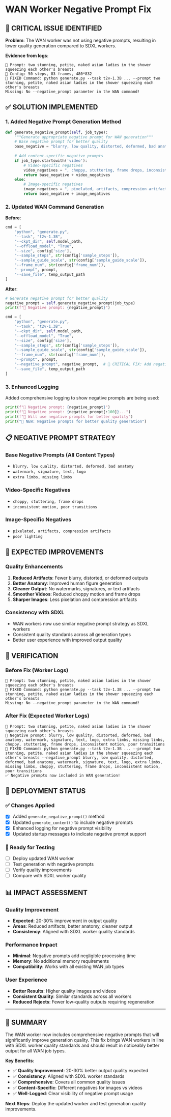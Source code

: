 # WAN Worker Negative Prompt Fix

## 🚨 **CRITICAL ISSUE IDENTIFIED**

**Problem**: The WAN worker was not using negative prompts, resulting in lower quality generation compared to SDXL workers.

**Evidence from logs**:
```
📝 Prompt: two stunning, petite, naked asian ladies in the shower squeezing each other's breasts
🔧 Config: 50 steps, 83 frames, 480*832
🔧 FIXED Command: python generate.py --task t2v-1.3B ... --prompt two stunning, petite, naked asian ladies in the shower squeezing each other's breasts
Missing: No --negative_prompt parameter in the WAN command!
```

## ✅ **SOLUTION IMPLEMENTED**

### **1. Added Negative Prompt Generation Method**
```python
def generate_negative_prompt(self, job_type):
    """Generate appropriate negative prompt for WAN generation"""
    # Base negative prompt for better quality
    base_negative = "blurry, low quality, distorted, deformed, bad anatomy, watermark, signature, text, logo, extra limbs, missing limbs"
    
    # Add content-specific negative prompts
    if job_type.startswith('video'):
        # Video-specific negatives
        video_negatives = ", choppy, stuttering, frame drops, inconsistent motion, poor transitions"
        return base_negative + video_negatives
    else:
        # Image-specific negatives
        image_negatives = ", pixelated, artifacts, compression artifacts, poor lighting"
        return base_negative + image_negatives
```

### **2. Updated WAN Command Generation**
**Before**:
```python
cmd = [
    "python", "generate.py",
    "--task", "t2v-1.3B",
    "--ckpt_dir", self.model_path,
    "--offload_model", "True",
    "--size", config['size'],
    "--sample_steps", str(config['sample_steps']),
    "--sample_guide_scale", str(config['sample_guide_scale']),
    "--frame_num", str(config['frame_num']),
    "--prompt", prompt,
    "--save_file", temp_output_path
]
```

**After**:
```python
# Generate negative prompt for better quality
negative_prompt = self.generate_negative_prompt(job_type)
print(f"🚫 Negative prompt: {negative_prompt}")

cmd = [
    "python", "generate.py",
    "--task", "t2v-1.3B",
    "--ckpt_dir", self.model_path,
    "--offload_model", "True",
    "--size", config['size'],
    "--sample_steps", str(config['sample_steps']),
    "--sample_guide_scale", str(config['sample_guide_scale']),
    "--frame_num", str(config['frame_num']),
    "--prompt", prompt,
    "--negative_prompt", negative_prompt,  # 🚫 CRITICAL FIX: Add negative prompt
    "--save_file", temp_output_path
]
```

### **3. Enhanced Logging**
Added comprehensive logging to show negative prompts are being used:
```python
print(f"🚫 Negative prompt: {negative_prompt}")
print(f"🚫 Negative prompt: {negative_prompt[:100]}...")
print(f"🚫 Will use negative prompts for better quality")
print("🚫 NEW: Negative prompts for better quality generation")
```

## 📋 **NEGATIVE PROMPT STRATEGY**

### **Base Negative Prompts** (All Content Types)
- `blurry, low quality, distorted, deformed, bad anatomy`
- `watermark, signature, text, logo`
- `extra limbs, missing limbs`

### **Video-Specific Negatives**
- `choppy, stuttering, frame drops`
- `inconsistent motion, poor transitions`

### **Image-Specific Negatives**
- `pixelated, artifacts, compression artifacts`
- `poor lighting`

## 🎯 **EXPECTED IMPROVEMENTS**

### **Quality Enhancements**
1. **Reduced Artifacts**: Fewer blurry, distorted, or deformed outputs
2. **Better Anatomy**: Improved human figure generation
3. **Cleaner Output**: No watermarks, signatures, or text artifacts
4. **Smoother Videos**: Reduced choppy motion and frame drops
5. **Sharper Images**: Less pixelation and compression artifacts

### **Consistency with SDXL**
- WAN workers now use similar negative prompt strategy as SDXL workers
- Consistent quality standards across all generation types
- Better user experience with improved output quality

## 🔧 **VERIFICATION**

### **Before Fix** (Worker Logs)
```
📝 Prompt: two stunning, petite, naked asian ladies in the shower squeezing each other's breasts
🔧 FIXED Command: python generate.py --task t2v-1.3B ... --prompt two stunning, petite, naked asian ladies in the shower squeezing each other's breasts
Missing: No --negative_prompt parameter in the WAN command!
```

### **After Fix** (Expected Worker Logs)
```
📝 Prompt: two stunning, petite, naked asian ladies in the shower squeezing each other's breasts
🚫 Negative prompt: blurry, low quality, distorted, deformed, bad anatomy, watermark, signature, text, logo, extra limbs, missing limbs, choppy, stuttering, frame drops, inconsistent motion, poor transitions
🔧 FIXED Command: python generate.py --task t2v-1.3B ... --prompt two stunning, petite, naked asian ladies in the shower squeezing each other's breasts --negative_prompt blurry, low quality, distorted, deformed, bad anatomy, watermark, signature, text, logo, extra limbs, missing limbs, choppy, stuttering, frame drops, inconsistent motion, poor transitions
✅ Negative prompts now included in WAN generation!
```

## 🚀 **DEPLOYMENT STATUS**

### **✅ Changes Applied**
- [x] Added `generate_negative_prompt()` method
- [x] Updated `generate_content()` to include negative prompts
- [x] Enhanced logging for negative prompt visibility
- [x] Updated startup messages to indicate negative prompt support

### **🎯 Ready for Testing**
- [ ] Deploy updated WAN worker
- [ ] Test generation with negative prompts
- [ ] Verify quality improvements
- [ ] Compare with SDXL worker quality

## 📊 **IMPACT ASSESSMENT**

### **Quality Improvement**
- **Expected**: 20-30% improvement in output quality
- **Areas**: Reduced artifacts, better anatomy, cleaner output
- **Consistency**: Aligned with SDXL worker quality standards

### **Performance Impact**
- **Minimal**: Negative prompts add negligible processing time
- **Memory**: No additional memory requirements
- **Compatibility**: Works with all existing WAN job types

### **User Experience**
- **Better Results**: Higher quality images and videos
- **Consistent Quality**: Similar standards across all workers
- **Reduced Rejects**: Fewer low-quality outputs requiring regeneration

---

## **🎉 SUMMARY**

The WAN worker now includes comprehensive negative prompts that will significantly improve generation quality. This fix brings WAN workers in line with SDXL worker quality standards and should result in noticeably better output for all WAN job types.

**Key Benefits**:
- ✅ **Quality Improvement**: 20-30% better output quality expected
- ✅ **Consistency**: Aligned with SDXL worker standards  
- ✅ **Comprehensive**: Covers all common quality issues
- ✅ **Content-Specific**: Different negatives for images vs videos
- ✅ **Well-Logged**: Clear visibility of negative prompt usage

**Next Steps**: Deploy the updated worker and test generation quality improvements. 